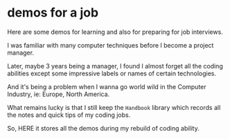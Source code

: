 # demos for a job
 Here are some demos for learning and also for preparing for job interviews.

 I was familiar with many computer techniques before I become a project manager.

 Later, maybe 3 years being a manager, I found I almost forget all the coding abilities except some impressive labels or names of certain technologies.

 And it's being a problem when I wanna go world wild in the Computer Industry, ie: Europe, North America.

 What remains lucky is that I still keep the `Handbook` library which records all the notes and quick tips of my coding jobs.

So, HERE it stores all the demos during my rebuild of coding ability.